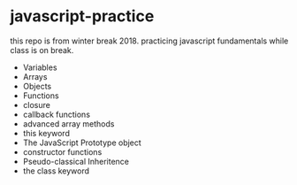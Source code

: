 # javascript-practice

this repo is from winter break 2018. practicing javascript fundamentals while class is on break. 

- Variables
- Arrays
- Objects
- Functions
- closure
- callback functions
- advanced array methods
- this keyword
- The JavaScript Prototype object
- constructor functions
- Pseudo-classical Inheritence
- the class keyword
